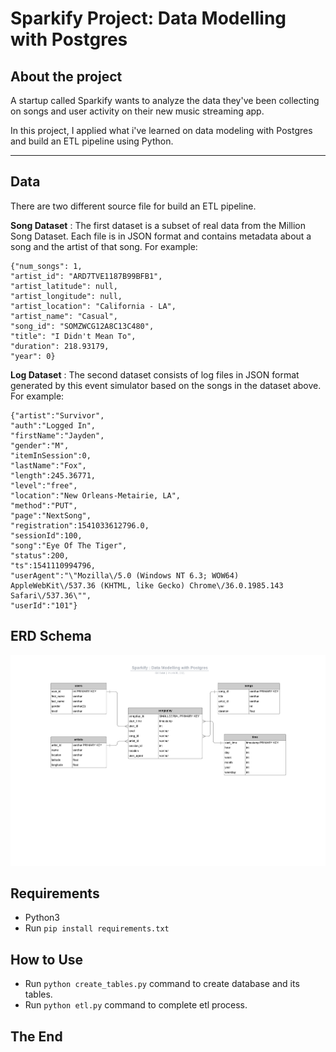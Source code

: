 # Sparkify Project: Data Modelling with Postgres

## About the project 
A startup called Sparkify wants to analyze the data they've been collecting on songs and user activity on their new music streaming app.

In this project, I applied what i've learned on data modeling with Postgres and build an ETL pipeline using Python. 

---
## Data

There are two different source file for build an ETL pipeline.

**Song Dataset** : The first dataset is a subset of real data from the Million Song Dataset. Each file is in JSON format and contains metadata about a song and the artist of that song. 
For example:
```
{"num_songs": 1, 
"artist_id": "ARD7TVE1187B99BFB1", 
"artist_latitude": null, 
"artist_longitude": null, 
"artist_location": "California - LA", 
"artist_name": "Casual", 
"song_id": "SOMZWCG12A8C13C480", 
"title": "I Didn't Mean To", 
"duration": 218.93179, 
"year": 0}
```
**Log Dataset** : The second dataset consists of log files in JSON format generated by this event simulator based on the songs in the dataset above.
For example:
```
{"artist":"Survivor",
"auth":"Logged In",
"firstName":"Jayden",
"gender":"M",
"itemInSession":0,
"lastName":"Fox",
"length":245.36771,
"level":"free",
"location":"New Orleans-Metairie, LA",
"method":"PUT",
"page":"NextSong",
"registration":1541033612796.0,
"sessionId":100,
"song":"Eye Of The Tiger",
"status":200,
"ts":1541110994796,
"userAgent":"\"Mozilla\/5.0 (Windows NT 6.3; WOW64) AppleWebKit\/537.36 (KHTML, like Gecko) Chrome\/36.0.1985.143 Safari\/537.36\"",
"userId":"101"}
```

## ERD Schema
![image](Sparkify-Data-Modelling-with-Postgres.png)

## Requirements
- Python3
- Run `pip install requirements.txt `

## How to Use
- Run `python create_tables.py` command to create database and its tables.
- Run `python etl.py` command to complete etl process.

## The End 
